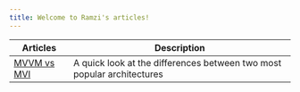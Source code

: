 ```yaml
---
title: Welcome to Ramzi's articles!
---
```


| Articles | Description |
| ----------- | ----------- |
| [MVVM vs MVI](https://ramzijabali.github.io/articles/Architecture) | A quick look at the differences between two most popular architectures|

